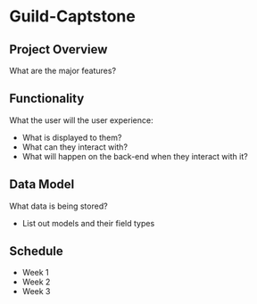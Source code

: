 # Guild-Captstone

## Project Overview
What are the major features?
## Functionality
What the user will the user experience:
- What is displayed to them?
- What can they interact with?
- What will happen on the back-end when they interact with it?
## Data Model
What data is being stored?
- List out models and their field types
## Schedule
- Week 1
- Week 2
- Week 3
